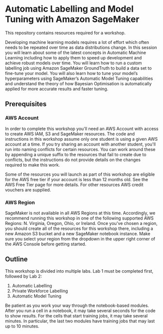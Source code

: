 # Automatic Labelling and Model Tuning with Amazon SageMaker

This repository contains resources required for a workshop.

Developing machine learning models requires a lot of effort which often needs to be repeated over time as data distributions change. In this session you will learn about some of the latest concepts in Automatic Machine Learning including how to apply them to speed up development and achieve robust models over time. You will learn how to run a custom labelling job using Amazon SageMaker GroundTruth to build a data set to fine-tune your model. You will also learn how to tune your model’s hyperparameters using SageMaker’s Automatic Model Tuning capabilities and understand the theory of how Bayesian Optimisation is automatically applied for more accurate results and faster tuning.
 
## Prerequisites
### AWS Account

In order to complete this workshop you'll need an AWS Account with access to create AWS IAM, S3 and SageMaker resources. The code and instructions in this workshop assume only one student is using a given AWS account at a time. If you try sharing an account with another student, you'll run into naming conflicts for certain resources. You can work around these by appending a unique suffix to the resources that fail to create due to conflicts, but the instructions do not provide details on the changes required to make this work.

Some of the resources you will launch as part of this workshop are eligible for the AWS free tier if your account is less than 12 months old. See the AWS Free Tier page for more details. For other resources AWS credit vouchers are supplied.

### AWS Region

SageMaker is not available in all AWS Regions at this time. Accordingly, we recommend running this workshop in one of the following supported AWS Regions: N. Virginia, Oregon, Ohio, or Ireland.
Once you've chosen a region, you should create all of the resources for this workshop there, including a new Amazon S3 bucket and a new SageMaker notebook instance. Make sure you select your region from the dropdown in the upper right corner of the AWS Console before getting started.

## Outline

This workshop is divided into multiple labs. Lab 1 must be completed first, followed by Lab 2:

1.	Automatic Labelling
2.	Private Workforce Labelling 
3.	Automatic Model Tuning 

Be patient as you work your way through the notebook-based modules. After you run a cell in a notebook, it may take several seconds for the code to show results. For the cells that start training jobs, it may take several minutes. In particular, the last two modules have training jobs that may last up to 10 minutes.
